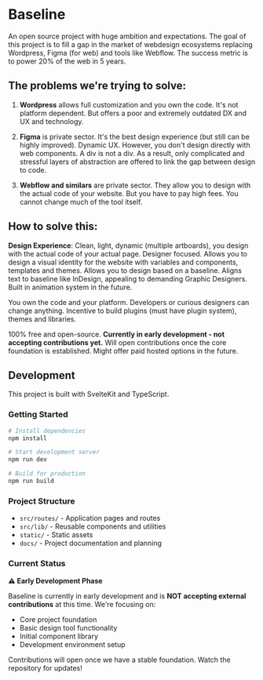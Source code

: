 # Baseline

An open source project with huge ambition and expectations. The goal of this project is to fill a gap in the market of webdesign ecosystems replacing Wordpress, Figma (for web) and tools like Webflow. The success metric is to power 20% of the web in 5 years.

## The problems we're trying to solve:

1. **Wordpress** allows full customization and you own the code. It's not platform dependent. But offers a poor and extremely outdated DX and UX and technology.

2. **Figma** is private sector. It's the best design experience (but still can be highly improved). Dynamic UX. However, you don't design directly with web components. A div is not a div. As a result, only complicated and stressful layers of abstraction are offered to link the gap between design to code.

3. **Webflow and similars** are private sector. They allow you to design with the actual code of your website. But you have to pay high fees. You cannot change much of the tool itself. 

## How to solve this:

**Design Experience**: Clean, light, dynamic (multiple artboards), you design with the actual code of your actual page. Designer focused. Allows you to design a visual identity for the website with variables and components, templates and themes. Allows you to design based on a baseline. Aligns text to baseline like InDesign, appealing to demanding Graphic Designers. Built in animation system in the future.

You own the code and your platform. Developers or curious designers can change anything. Incentive to build plugins (must have plugin system), themes and libraries.

100% free and open-source. **Currently in early development - not accepting contributions yet.** Will open contributions once the core foundation is established. Might offer paid hosted options in the future.

## Development

This project is built with SvelteKit and TypeScript.

### Getting Started

```sh
# Install dependencies
npm install

# Start development server
npm run dev

# Build for production
npm run build
```

### Project Structure

- `src/routes/` - Application pages and routes
- `src/lib/` - Reusable components and utilities
- `static/` - Static assets
- `docs/` - Project documentation and planning

### Current Status

**⚠️ Early Development Phase**

Baseline is currently in early development and is **NOT accepting external contributions** at this time. We're focusing on:

- Core project foundation
- Basic design tool functionality
- Initial component library
- Development environment setup

Contributions will open once we have a stable foundation. Watch the repository for updates!
